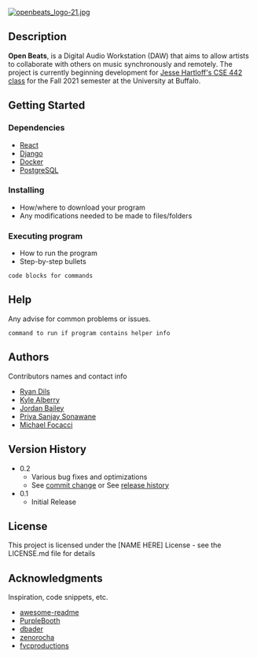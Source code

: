 [![openbeats_logo-21.jpg](http://localhost:8080/uploads/images/gallery/2021-07/scaled-1680-/CniX4WYXhAyCrtVn-openbeats_logo-21.jpg)](http://localhost:8080/uploads/images/gallery/2021-07/CniX4WYXhAyCrtVn-openbeats_logo-21.jpg)

## Description

**Open Beats**, is a Digital Audio Workstation (DAW) that aims to allow artists to collaborate with others on music synchronously and remotely. The project is currently beginning development for [Jesse Hartloff's CSE 442 class](https://cse442.com/) for the Fall 2021 semester at the University at Buffalo.

## Getting Started

### Dependencies
* [React](https://reactjs.org/)
* [Django](https://docs.djangoproject.com/en/3.2/)
* [Docker](https://www.docker.com/)
* [PostgreSQL](https://www.postgresql.org/)


### Installing

* How/where to download your program
* Any modifications needed to be made to files/folders

### Executing program

* How to run the program
* Step-by-step bullets
```
code blocks for commands
```

## Help

Any advise for common problems or issues.
```
command to run if program contains helper info
```

## Authors

Contributors names and contact info

* [Ryan Dils](ryandils@buffalo.edu)
* [Kyle Alberry](kalberry@buffalo.edu)
* [Jordan Bailey](bailey8@buffalo.edu)
* [Priya Sanjay Sonawane](priyason@buffalo.edu)
* [Michael Focacci](mcfocacc@buffalo.edu)


## Version History

* 0.2
    * Various bug fixes and optimizations
    * See [commit change]() or See [release history]()
* 0.1
    * Initial Release

## License

This project is licensed under the [NAME HERE] License - see the LICENSE.md file for details

## Acknowledgments

Inspiration, code snippets, etc.
* [awesome-readme](https://github.com/matiassingers/awesome-readme)
* [PurpleBooth](https://gist.github.com/PurpleBooth/109311bb0361f32d87a2)
* [dbader](https://github.com/dbader/readme-template)
* [zenorocha](https://gist.github.com/zenorocha/4526327)
* [fvcproductions](https://gist.github.com/fvcproductions/1bfc2d4aecb01a834b46)
